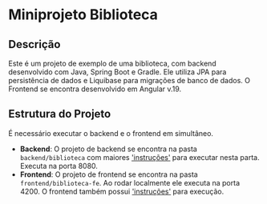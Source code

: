 # Miniprojeto Biblioteca

## Descrição
Este é um projeto de exemplo de uma biblioteca, com backend desenvolvido com Java, Spring Boot e Gradle. Ele utiliza JPA para persistência de dados e Liquibase para migrações de banco de dados.
O Frontend se encontra desenvolvido em Angular v.19.

## Estrutura do Projeto
É necessário executar o backend e o frontend em simultâneo.
- **Backend**: O projeto de backend se encontra na pasta `backend/biblioteca` com maiores ['instruções'](.backend/biblioteca/README.md) para executar nesta parta. Executa na porta 8080.
- **Frontend**: O projeto de frontend se encontra na pasta `frontend/biblioteca-fe`. Ao rodar localmente ele executa na porta 4200. O frontend também possui ['instruções'](.backend/biblioteca/README.md) para execução.
